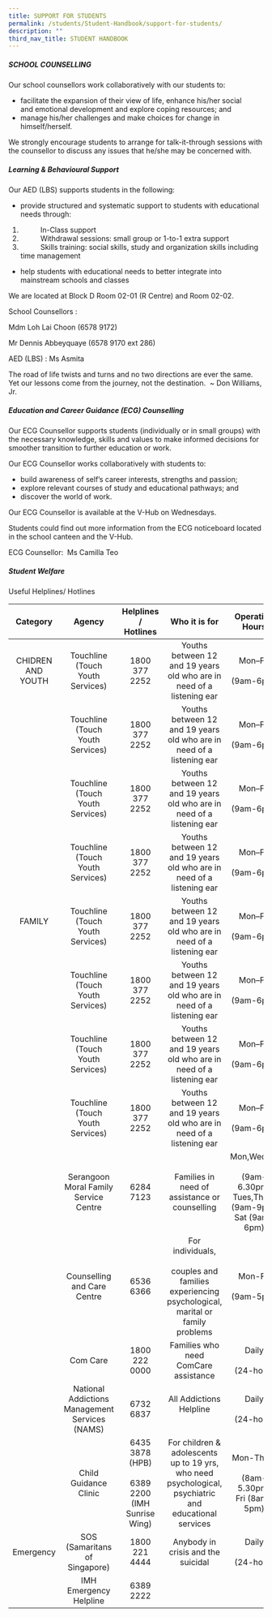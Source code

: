 ```yaml
---
title: SUPPORT FOR STUDENTS
permalink: /students/Student-Handbook/support-for-students/
description: ""
third_nav_title: STUDENT HANDBOOK
---
```



##### **SCHOOL COUNSELLING**

Our school counsellors work collaboratively with our students to:

*   facilitate the expansion of their view of life, enhance his/her social and emotional development and explore coping resources; and
*   manage his/her challenges and make choices for change in himself/herself.

We strongly encourage students to arrange for talk-it-through sessions with the counsellor to discuss any issues that he/she may be concerned with.

##### **Learning & Behavioural Support**

Our AED (LBS) supports students in the following:

* provide structured and systematic support to students with educational needs through:

1.             In-Class support
2.             Withdrawal sessions: small group or 1-to-1 extra support
3.             Skills training: social skills, study and organization skills including time management

* help students with educational needs to better integrate into mainstream schools and classes

We are located at Block D Room 02-01 (R Centre) and Room 02-02.

School Counsellors :

Mdm Loh Lai Choon (6578 9172)

Mr Dennis Abbeyquaye (6578 9170 ext 286)

AED (LBS) : Ms Asmita

The road of life twists and turns and no two directions are ever the same. Yet our lessons come from the journey, not the destination.  ~ Don Williams, Jr.

##### **Education and Career Guidance (ECG) Counselling**

Our ECG Counsellor supports students (individually or in small groups) with the necessary knowledge, skills and values to make informed decisions for smoother transition to further education or work.

Our ECG Counsellor works collaboratively with students to:

*   build awareness of self’s career interests, strengths and passion;
*   explore relevant courses of study and educational pathways; and
*   discover the world of work.

Our ECG Counsellor is available at the V-Hub on Wednesdays.

Students could find out more information from the ECG noticeboard located in the school canteen and the V-Hub.

ECG Counsellor:  Ms Camilla Teo

##### **Student Welfare**

Useful Helplines/ Hotlines

|      Category     |       Agency           |        Helplines / Hotlines          |                    Who it is for        |           Operating Hours              |   |
|:-----------------:|:----------------------------------------------:|:-----------------------------------------------------------:|:-----------------------------------------------------------------------------------------------------------:|:------------------------------------------------------------------------:|:-:|
| CHIDREN AND YOUTH |        Touchline (Touch Youth Services)        |                        1800 377 2252                        |                    Youths between 12 and 19 years old who are in need of a listening ear                    |                         Mon–Fri<br><br>(9am-6pm)                         |   |
|                   |        Touchline (Touch Youth Services)        |                        1800 377 2252                        |                    Youths between 12 and 19 years old who are in need of a listening ear                    |                         Mon–Fri<br><br>(9am-6pm)                         |   |
|                   |        Touchline (Touch Youth Services)        |                        1800 377 2252                        |                    Youths between 12 and 19 years old who are in need of a listening ear                    |                         Mon–Fri<br><br>(9am-6pm)                         |   |
|                   |        Touchline (Touch Youth Services)        |                        1800 377 2252                        |                    Youths between 12 and 19 years old who are in need of a listening ear                    |                         Mon–Fri<br><br>(9am-6pm)                         |   |
|  FAMILY<br> <br>  |        Touchline (Touch Youth Services)        |                        1800 377 2252                        |                    Youths between 12 and 19 years old who are in need of a listening ear                    |                         Mon–Fri<br><br>(9am-6pm)                         |   |
|                   |        Touchline (Touch Youth Services)        |                        1800 377 2252                        |                    Youths between 12 and 19 years old who are in need of a listening ear                    |                       Mon–Fri<br><br>(9am-6pm)<br>                       |   |
|                   |        Touchline (Touch Youth Services)        |                        1800 377 2252                        |                    Youths between 12 and 19 years old who are in need of a listening ear                    |                         Mon–Fri<br><br>(9am-6pm)                         |   |
|                   |        Touchline (Touch Youth Services)        |                        1800 377 2252                        |                    Youths between 12 and 19 years old who are in need of a listening ear                    |                         Mon–Fri<br><br>(9am-6pm)                         |   |
|                   |      Serangoon Moral Family Service Centre     |                          6284 7123                          |                                Families in need of assistance or counselling                                | Mon,Wed,Fri<br><br>(9am-6.30pm)<br>Tues,Thurs (9am-9pm)<br>Sat (9am-6pm) |   |
|                   |           Counselling and Care Centre          |                          6536 6366                          |    For individuals,<br><br>couples and families experiencing psychological,<br>marital or family problems   |                       Mon-Fri<br><br>(9am-5pm)<br>                       |   |
|                   |                    Com Care                    |                        1800 222 0000                        |                                     Families who need ComCare assistance                                    |                          Daily<br><br>(24-hour)                          |   |
|                   | National Addictions Management Services (NAMS) |                          6732 6837                          |                                       All Addictions Helpline<br><br>                                       |                          Daily<br><br>   (24-hour)                       |   |
|                   |              Child Guidance Clinic             | 6435 3878 (HPB)<br><br>6389 2200 (IMH<br>Sunrise Wing)<br>  | For children & adolescents up to 19 yrs, who need<br>psychological,<br>psychiatric and educational services |              Mon-Thurs<br><br>(8am-5.30pm)<br>Fri (8am-5pm)              |   |
|     Emergency     |          SOS (Samaritans of Singapore)         |                        1800 221 4444                        |                                      Anybody in crisis and the suicidal                                     |                       Daily      <br><br>(24-hour)                       |   |
|                   |             IMH Emergency Helpline             |                          6389 2222                          |                                                                                                             |                                                                          |   |